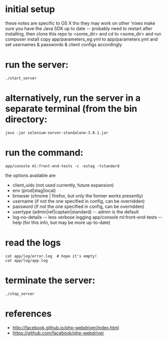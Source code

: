 # initial setup
these notes are specific to OS X tho they may work on other 'nixes
make sure you have the Java SDK up to date -- probably need to restart after installing, then 
clone this repo to <some_dir> and cd to <some_dir> and run composer install
copy app/parameters_eg.yml to app/parameters.yml and set usernames & passwords & client configs accordingly

# run the server:
```
./start_server
```

# alternatively, run the server in a separate terminal (from the bin directory:
```
java -jar selenium-server-standalone-3.0.1.jar
```

# run the command:
```
app/console ml:front-end-tests -c -estag -tstandard
```
the options available are
* client_uids (not used currently, future expansion)
* env (prod|stag|local)
* browser (chrome | firefox, but only the former works presently)
* username (if not the one specified in config, can be overridden)
* password (if not the one specified in config, can be overridden)
* usertype (admin|ref|captain|standard) -- admin is the default
* log-no-details -- less verbose logging
app/console ml:front-end-tests --help (for this info, but may be more up-to-date)

# read the logs
```
cat app/log/error.log  # hope it's empty!
cat app/log/app.log
```

# terminate the server:
```
./stop_server
```

# references
* http://facebook.github.io/php-webdriver/index.html
* https://github.com/facebook/php-webdriver

